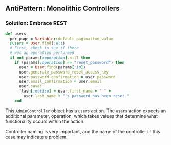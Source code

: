 ## AntiPattern: Monolithic Controllers

### Solution: Embrace REST

```ruby
def users
  per_page = Variable::default_pagination_value
  @users = User.find(:all)
  # First, check to see if there
  # was an operation performed
  if not params[:operation].nil? then
    if (params[:operation] == "reset_password") then
      user = User.find(params[:id])
      user.generate_password_reset_access_key
      user.password_confirmation = user.password
      user.email_confirmation = user.email
      user.save!
      flash[:notice] = user.first_name + " " +
        user.last_name + "'s password has been reset."
    end
```

This ```AdminController``` object has a ```users``` action.  The ```users``` action expects an additional
parameter, operation, which takes values that determine what functionality occurs within the action.

Controller naming is very important, and the name of the controller in this case may indicate a problem.
